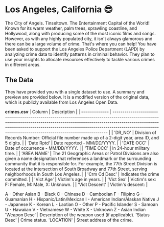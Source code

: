 # Los Angeles, California 😎

The City of Angels. Tinseltown. The Entertainment Capital of the World!
Known for its warm weather, palm trees, sprawling coastline, and Hollywood, along with producing some of the most iconic films and songs. However, as with any highly populated city, it isn't always glamorous and there can be a large volume of crime. That's where you can help!
You have been asked to support the Los Angeles Police Department (LAPD) by analyzing crime data to identify patterns in criminal behavior. They plan to use your insights to allocate resources effectively to tackle various crimes in different areas.

## The Data

They have provided you with a single dataset to use. A summary and preview are provided below.
It is a modified version of the original data, which is publicly available from Los Angeles Open Data.

**crimes.csv**
| Column | Description |
| -------------- | --------------------------------------------------------------------------------------------------------------------------------------------------------------------------------------------------------------------------------------------------------------------------------------------------------------------- |
| 'DR_NO' | Division of Records Number: Official file number made up of a 2-digit year, area ID, and 5 digits. |
| 'Date Rptd' | Date reported - MM/DD/YYYY. |
| 'DATE OCC' | Date of occurrence - MM/DD/YYYY. |
| 'TIME OCC' | In 24-hour military time. |
| 'AREA NAME' | The 21 Geographic Areas or Patrol Divisions are also given a name designation that references a landmark or the surrounding community that it is responsible for. For example, the 77th Street Division is located at the intersection of South Broadway and 77th Street, serving neighborhoods in South Los Angeles. |
| 'Crm Cd Desc' | Indicates the crime committed. |
| 'Vict Age' | Victim's age in years. |
| 'Vict Sex' | Victim's sex: F: Female, M: Male, X: Unknown. |
| 'Vict Descent' | Victim's descent: |

A - Other Asian
B - Black
C - Chinese
D - Cambodian
F - Filipino
G - Guamanian
H - Hispanic/Latin/Mexican
I - American Indian/Alaskan Native
J - Japanese
K - Korean
L - Laotian
O - Other
P - Pacific Islander
S - Samoan
U - Hawaiian
V - Vietnamese
W - White
X - Unknown
Z - Asian Indian
'Weapon Desc' | Description of the weapon used (if applicable).
'Status Desc' | Crime status.
'LOCATION' | Street address of the crime.
